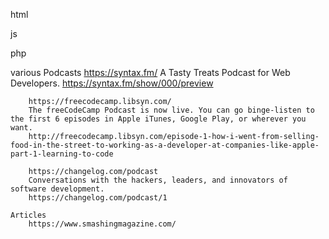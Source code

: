 html

js

php

various
    Podcasts
        https://syntax.fm/
        A Tasty Treats Podcast for Web Developers.
        https://syntax.fm/show/000/preview

        https://freecodecamp.libsyn.com/
        The freeCodeCamp Podcast is now live. You can go binge-listen to the first 6 episodes in Apple iTunes, Google Play, or wherever you want.
        http://freecodecamp.libsyn.com/episode-1-how-i-went-from-selling-food-in-the-street-to-working-as-a-developer-at-companies-like-apple-part-1-learning-to-code

        https://changelog.com/podcast
        Conversations with the hackers, leaders, and innovators of software development.
        https://changelog.com/podcast/1
    
    Articles
        https://www.smashingmagazine.com/
